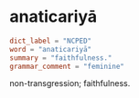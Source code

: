 # anaticariyā

``` toml
dict_label = "NCPED"
word = "anaticariyā"
summary = "faithfulness."
grammar_comment = "feminine"
```

non\-transgression; faithfulness.

